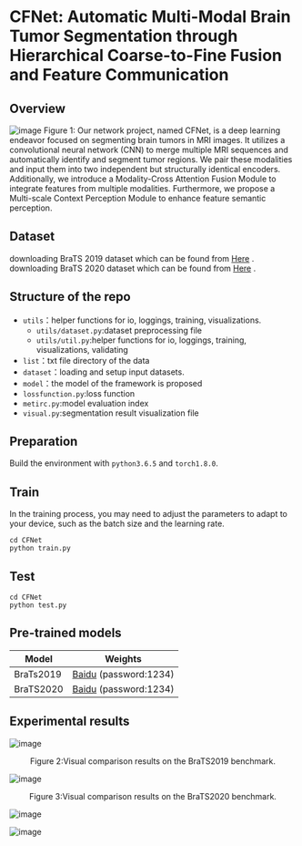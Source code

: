 # CFNet: Automatic Multi-Modal Brain Tumor Segmentation through Hierarchical Coarse-to-Fine Fusion and Feature Communication
## Overview
![image](https://github.com/CYlala/CFNet/assets/110222769/c6e01214-6da6-4959-aee2-8c5e1270037a)
Figure 1: Our network project, named CFNet, is a deep learning endeavor focused on segmenting brain tumors in MRI images. It utilizes a convolutional neural network (CNN) to merge multiple MRI sequences and automatically identify and segment tumor regions. We pair these modalities and input them into two independent but structurally identical encoders. Additionally, we introduce a Modality-Cross Attention Fusion Module to integrate features from multiple modalities. Furthermore, we propose a Multi-scale Context Perception Module to enhance feature semantic perception.
## Dataset
downloading BraTS 2019 dataset which can be found from [Here](https://www.med.upenn.edu/cbica/brats2019/data.html "https://www.med.upenn.edu/cbica/brats2019/data.html") .
downloading BraTS 2020 dataset which can be found from [Here](https://www.med.upenn.edu/cbica/brats2020/data.html "https://www.med.upenn.edu/cbica/brats2020/data.html") .
## Structure of the repo
* `utils`：helper functions for io, loggings, training, visualizations.
  * `utils/dataset.py`:dataset preprocessing file
  * `utils/util.py`:helper functions for io, loggings, training, visualizations, validating
* `list`：txt file directory of the data
* `dataset`：loading and setup input datasets. 
* `model`：the model of the framework is proposed
* `lossfunction.py`:loss function
* `metirc.py`:model evaluation index
* `visual.py`:segmentation result visualization file
## Preparation
Build the environment with `python3.6.5` and `torch1.8.0`.
## Train
In the training process, you may need to adjust the parameters to adapt to your device, such as the batch size and the learning rate.
```
cd CFNet
python train.py
```
## Test
```
cd CFNet
python test.py
```
## Pre-trained models
| Model | Weights | 
| --- | --- |
| BraTs2019 |[Baidu](https://pan.baidu.com/s/1DLHHuENBpzKjS0l5eFcLRw "https://pan.baidu.com/s/1DLHHuENBpzKjS0l5eFcLRw ") (password:1234) |
| BraTS2020 | [Baidu](https://pan.baidu.com/s/1DLHHuENBpzKjS0l5eFcLRw "https://pan.baidu.com/s/1DLHHuENBpzKjS0l5eFcLRw ") (password:1234) |
## Experimental results
![image](https://github.com/CYlala/CFNet/assets/110222769/a775b949-0138-495e-a2fe-8976a088d943)
<p align="center">  Figure 2:Visual comparison results on the BraTS2019 benchmark. </p>

![image](https://github.com/YaruC/CFNet/assets/160707518/6be8ae5b-859f-4431-8d85-5e74707018b6)
<p align="center">  Figure 3:Visual comparison results on the BraTS2020 benchmark. </p>

![image](https://github.com/YaruC/CFNet/assets/160707518/635530f3-bac8-45d4-8a16-0a4d4986eec6)

![image](https://github.com/YaruC/CFNet/assets/160707518/9f58deff-8ba5-451d-9f23-5e81819024cb)



